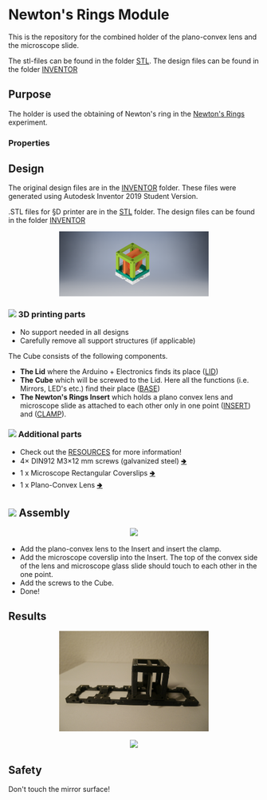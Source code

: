 # Newton's Rings Module

This is the repository for the combined holder of the plano-convex lens and the microscope slide.

The stl-files can be found in the folder [STL](./STL).
The design files can be found in the folder [INVENTOR](./INVENTOR)

## Purpose

The holder is used the obtaining of Newton's ring in the [Newton's Rings](../../../APPLICATIONS/APP_POL_Newtons_Rings_Experiment) experiment.

### Properties



## Design

The original design files are in the [INVENTOR](./INVENTOR) folder. These files were generated using Autodesk Inventor 2019 Student Version.

.STL files for §D printer are in the [STL](./STL) folder.
The design files can be found in the folder [INVENTOR](./INVENTOR)
<p align="center">
<img src="./IMAGES/holder_rendered.png"
width="300">
</p>


### <img src="../IMAGES/P.png" height="40"> 3D printing parts
* No support needed in all designs
* Carefully remove all support structures (if applicable)

The Cube consists of the following components.

* **The Lid** where the Arduino + Electronics finds its place ([LID](./STL/10_Lid_1x1_v2.stl))
* **The Cube** which will be screwed to the Lid. Here all the functions (i.e. Mirrors, LED's etc.) find their place ([BASE](./STL/10_Cube_1x1_v2.stl))
* **The Newton's Rings Insert** which holds a plano convex lens and microscope slide as attached to each other only in one point ([INSERT](./STL/20_POL_Cube_Insert_Newtons_Rings_LensHolder.stl))  and ([CLAMP](./STL/20_POL_Cube_Insert_Newtons_Rings_Lens_Clamp.stl)).

### <img src="./IMAGES/B.png" height="40"> Additional parts
* Check out the [RESOURCES](../../TUTORIALS/RESOURCES) for more information!
* 4× DIN912 M3×12 mm screws (galvanized steel) [🢂](https://eshop.wuerth.de/Zylinderschraube-mit-Innensechskant-SHR-ZYL-ISO4762-88-IS25-A2K-M3X12/00843%20%2012.sku/de/DE/EUR/)
* 1 x Microscope Rectangular Coverslips [🢂](https://www.ebay.de/itm/223260964391?hash=item33fb63f627:g:pukAAOSwsGpb%7E14N)
* 1 x Plano-Convex Lens [🢂](https://www.comaroptics.com/components/lenses/simple-convex-lenses/plastic-lenses)

## <img src="./IMAGES/A.png" height="40"> Assembly
<p align="center">
<img src="./IMAGES/module_parts.JPG"
width="300">
</p>

* Add the plano-convex lens to the Insert and insert the clamp.
* Add the microscope coverslip into the Insert. The top of the convex side of the lens and microscope glass slide should touch to each other in the one point.
* Add the screws to the Cube.
* Done!

## Results

<p align="center">
<img src="./IMAGES/module_assembled.JPG"
width="300">
</p>

<p align="center">
<img src="./IMAGES/module_assembled_2.JPG"
width="300">
</p>

## Safety
Don't touch the mirror surface!
